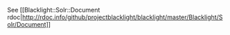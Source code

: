See [[Blacklight::Solr::Document rdoc|http://rdoc.info/github/projectblacklight/blacklight/master/Blacklight/Solr/Document]]